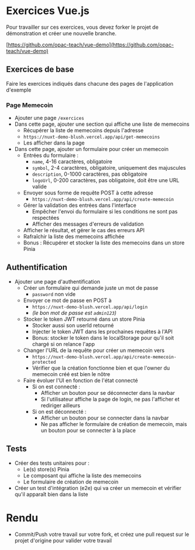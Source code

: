 # Exercices Vue.js

Pour travailler sur ces exercices, vous devez forker le projet de démonstration et créer une nouvelle branche.

[https://github.com/opac-teach/vue-demo](https://github.com/opac-teach/vue-demo)

##  Exercices de base

Faire les exercices indiqués dans chacune des pages de l'application d'exemple

### Page Memecoin

- Ajouter une page `/exercices`
- Dans cette page, ajouter une section qui affiche une liste de memecoins
  - Récupérer la liste de memecoins depuis l'adresse
  - `https://nuxt-demo-blush.vercel.app/api/get-memecoins`
  - Les afficher dans la page
- Dans cette page, ajouter un formulaire pour créer un memecoin
  - Entrées du formulaire :
    - `name`, 4-16 caractères, obligatoire
    - `symbol`, 2-4 caractères, obligatoire, uniquement des majuscules
    - `description`, 0-1000 caractères, pas obligatoire
    - `logoUrl`, 0-200 caractères, pas obligatoire, doit être une URL valide
  - Envoyer sous forme de requête POST à cette adresse
    - `https://nuxt-demo-blush.vercel.app/api/create-memecoin`
  - Gérer la validation des entrées dans l'interface
    - Empêcher l'envoi du formulaire si les conditions ne sont pas respectées
    - Afficher des messages d'erreurs de validation
  - Afficher le résultat, et gérer le cas des erreurs API
  - Rafraîchir la liste des memecoins affichée
  - Bonus : Récupérer et stocker la liste des memecoins dans un store Pinia

## Authentification

- Ajouter une page d'authentification
  - Créer un formulaire qui demande juste un mot de passe
    - `password` non vide
  - Envoyer ce mot de passe en POST à
    - `https://nuxt-demo-blush.vercel.app/api/login`
    - _(le bon mot de passe est `admin123`)_
  - Stocker le token JWT retourné dans un store Pinia
    - Stocker aussi son userId retourné
    - Injecter le token JWT dans les prochaines requêtes à l'API
    - Bonus: stocker le token dans le localStorage pour qu'il soit chargé si on relance l'app
  - Changer l'URL de la requête pour créer un memecoin vers
    - `https://nuxt-demo-blush.vercel.app/api/create-memecoin-protected`
    - Vérifier que la création fonctionne bien et que l'owner du memecoin créé est bien le nôtre
  - Faire évoluer l'UI en fonction de l'état connecté
    - Si on est connecté :
      - Afficher un bouton pour se déconnecter dans la navbar
      - Si l'utilisateur affiche la page de login, ne pas l'afficher et rediriger ailleurs
    - Si on est déconnecté :
      - Afficher un bouton pour se connecter dans la navbar
      - Ne pas afficher le formulaire de création de memecoin, mais un bouton pour se connecter à la place

## Tests

- Créer des tests unitaires pour :
  - Le(s) store(s) Pinia
  - Le composant qui affiche la liste des memecoins
  - Le formulaire de création de memecoin
- Créer un test d'intégration (e2e) qui va créer un memecoin et vérifier qu'il apparaît bien dans la liste

# Rendu

- Commit/Push votre travail sur votre fork, et créez une pull request sur le projet d'origine pour valider votre travail

